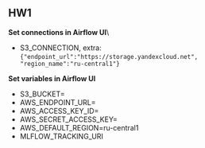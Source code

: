 ## HW1

**Set connections in Airflow UI**\
* S3_CONNECTION, extra: `{"endpoint_url":"https://storage.yandexcloud.net", "region_name":"ru-central1"}`

**Set variables in Airflow UI**
* S3_BUCKET=
* AWS_ENDPOINT_URL=
* AWS_ACCESS_KEY_ID=
* AWS_SECRET_ACCESS_KEY=
* AWS_DEFAULT_REGION=ru-central1
* MLFLOW_TRACKING_URI
